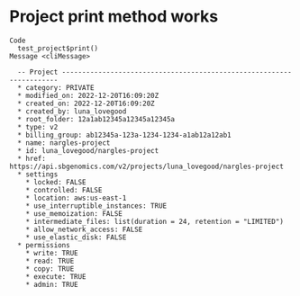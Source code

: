 # Project print method works

    Code
      test_project$print()
    Message <cliMessage>
      
      -- Project ---------------------------------------------------------------------
      * category: PRIVATE
      * modified_on: 2022-12-20T16:09:20Z
      * created_on: 2022-12-20T16:09:20Z
      * created_by: luna_lovegood
      * root_folder: 12a1ab12345a12345a12345a
      * type: v2
      * billing_group: ab12345a-123a-1234-1234-a1ab12a12ab1
      * name: nargles-project
      * id: luna_lovegood/nargles-project
      * href: https://api.sbgenomics.com/v2/projects/luna_lovegood/nargles-project
      * settings
        * locked: FALSE
        * controlled: FALSE
        * location: aws:us-east-1
        * use_interruptible_instances: TRUE
        * use_memoization: FALSE
        * intermediate_files: list(duration = 24, retention = "LIMITED")
        * allow_network_access: FALSE
        * use_elastic_disk: FALSE
      * permissions
        * write: TRUE
        * read: TRUE
        * copy: TRUE
        * execute: TRUE
        * admin: TRUE

